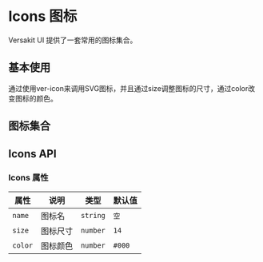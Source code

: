 # Icons 图标
Versakit UI 提供了一套常用的图标集合。

## 基本使用

<p>通过使用ver-icon来调用SVG图标，并且通过size调整图标的尺寸，通过color改变图标的颜色。</p>

<demo vue="../../example/icon/base.vue"></demo>


## 图标集合

<demo vue="../../example/icon/icons.vue"></demo>

## Icons API

### Icons 属性

| 属性       | 说明     | 类型      | 默认值    |
| ---------- | -------- | --------- | --------- |
| `name`     | 图标名 | `string`  | `空` |
| `size`    |  图标尺寸  | `number` | `14`   |
| `color`    |  图标颜色  | `number` | `#000`   |
